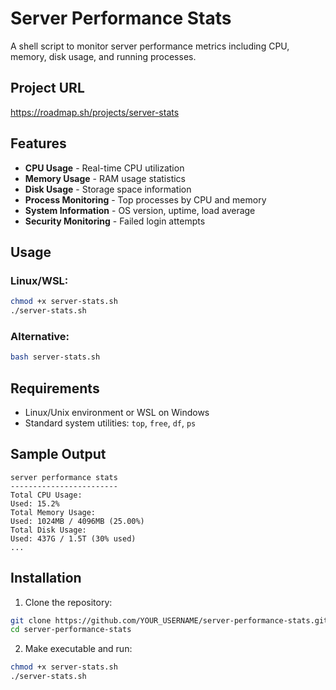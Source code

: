 # Server Performance Stats

A shell script to monitor server performance metrics including CPU, memory, disk usage, and running processes.

## Project URL
https://roadmap.sh/projects/server-stats

## Features

- **CPU Usage** - Real-time CPU utilization
- **Memory Usage** - RAM usage statistics  
- **Disk Usage** - Storage space information
- **Process Monitoring** - Top processes by CPU and memory
- **System Information** - OS version, uptime, load average
- **Security Monitoring** - Failed login attempts

## Usage

### Linux/WSL:
```bash
chmod +x server-stats.sh
./server-stats.sh
```

### Alternative:
```bash
bash server-stats.sh
```

## Requirements

- Linux/Unix environment or WSL on Windows
- Standard system utilities: `top`, `free`, `df`, `ps`

## Sample Output

```
server performance stats
------------------------
Total CPU Usage:
Used: 15.2%
Total Memory Usage:
Used: 1024MB / 4096MB (25.00%)
Total Disk Usage:
Used: 437G / 1.5T (30% used)
...
```

## Installation

1. Clone the repository:
```bash
git clone https://github.com/YOUR_USERNAME/server-performance-stats.git
cd server-performance-stats
```

2. Make executable and run:
```bash
chmod +x server-stats.sh
./server-stats.sh
```